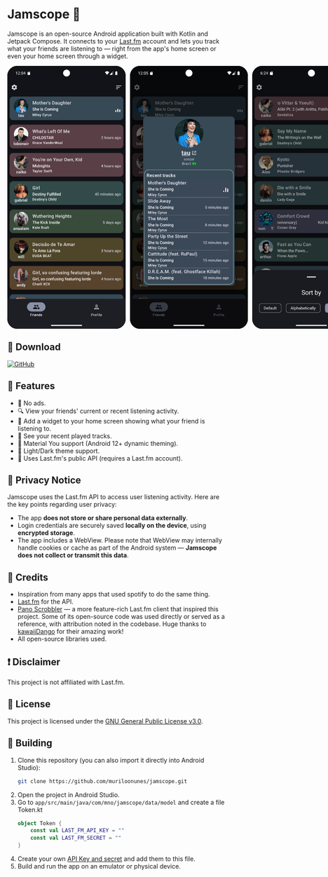 # Jamscope 🎵

Jamscope is an open-source Android application built with Kotlin and Jetpack Compose. It connects to
your [Last.fm](https://www.last.fm) account and lets you track what your friends are listening to —
right from the app's home screen or even your home screen through a widget.

<div style="display: flex; flex-direction: row; align-items: flex-start;">
  <img src="screenshots/home_screen.png" alt="home screen" height="600" style="margin-right: 10px;" />
  <img src="screenshots/recent_tracks_screen.png" alt="friends' recent tracks" height="600" style="margin-right: 10px;" />
  <img src="screenshots/sorting_screen.png" alt="sorting screen" height="600" style="margin-right: 10px;" />

  <div style="display: flex; flex-direction: column;">
    <img src="screenshots/1.png" alt="group of friends widget" height="290" style="margin-bottom: 20px;" />
    <img src="screenshots/2.png" alt="friend widget" height="290" />
  </div>
</div>

## 📲 Download

[![GitHub](https://img.shields.io/badge/GitHub-100000?style=for-the-badge&logo=github&logoColor=white)](https://github.com/muriloonunes/jamscope/releases)

## 🚀 Features

- 🚫 No ads.
- 🔍 View your friends' current or recent listening activity.
- 📱 Add a widget to your home screen showing what your friend is listening to.
- 🔎 See your recent played tracks.
- 🎨 Material You support (Android 12+ dynamic theming).
- 🌙 Light/Dark theme support.
- 📡 Uses Last.fm's public API (requires a Last.fm account).

## 🔐 Privacy Notice

Jamscope uses the Last.fm API to access user listening activity. Here are the key points regarding
user privacy:

- The app **does not store or share personal data externally**.
- Login credentials are securely saved **locally on the device**, using **encrypted storage**.
- The app includes a WebView. Please note that WebView may internally handle cookies or cache as
  part of the Android system — **Jamscope does not collect or transmit this data**.

## 🧾 Credits

- Inspiration from many apps that used spotify to do the same thing.
- [Last.fm](https://www.last.fm) for the API.
- [Pano Scrobbler](https://github.com/kawaiiDango/pano-scrobbler/) — a more feature-rich Last.fm
  client that inspired this project. Some of its open-source code was used directly or served as a
  reference, with attribution noted in the codebase. Huge thanks
  to [kawaiiDango](https://github.com/kawaiiDango) for their amazing work!
- All open-source libraries used.

## ❗ Disclaimer

This project is not affiliated with Last.fm.

## 📃 License

This project is licensed under the [GNU General Public License v3.0](LICENSE.txt).

## 🔨 Building

1. Clone this repository (you can also import it directly into Android Studio):
   ```bash
   git clone https://github.com/muriloonunes/jamscope.git
   ```
2. Open the project in Android Studio.
3. Go to `app/src/main/java/com/mno/jamscope/data/model` and create a file Token.kt
    ```kotlin
    object Token {
        const val LAST_FM_API_KEY = ""
        const val LAST_FM_SECRET = ""
    }
    ```
4. Create your own [API Key and secret](https://www.last.fm/api/account/create) and add them to this
   file.
5. Build and run the app on an emulator or physical device.